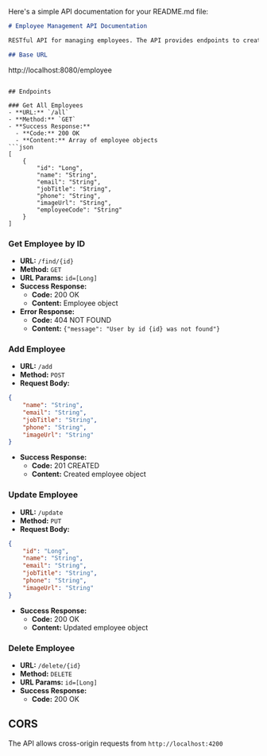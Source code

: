 Here's a simple API documentation for your README.md file:

```markdown
# Employee Management API Documentation

RESTful API for managing employees. The API provides endpoints to create, read, update, and delete employee records.

## Base URL
```
http://localhost:8080/employee
```

## Endpoints

### Get All Employees
- **URL:** `/all`
- **Method:** `GET`
- **Success Response:**
  - **Code:** 200 OK
  - **Content:** Array of employee objects
```json
[
    {
        "id": "Long",
        "name": "String",
        "email": "String",
        "jobTitle": "String",
        "phone": "String",
        "imageUrl": "String",
        "employeeCode": "String"
    }
]
```

### Get Employee by ID
- **URL:** `/find/{id}`
- **Method:** `GET`
- **URL Params:** `id=[Long]`
- **Success Response:**
    - **Code:** 200 OK
    - **Content:** Employee object
- **Error Response:**
    - **Code:** 404 NOT FOUND
    - **Content:** `{"message": "User by id {id} was not found"}`

### Add Employee
- **URL:** `/add`
- **Method:** `POST`
- **Request Body:**
```json
{
    "name": "String",
    "email": "String",
    "jobTitle": "String",
    "phone": "String",
    "imageUrl": "String"
}
```
- **Success Response:**
    - **Code:** 201 CREATED
    - **Content:** Created employee object

### Update Employee
- **URL:** `/update`
- **Method:** `PUT`
- **Request Body:**
```json
{
    "id": "Long",
    "name": "String",
    "email": "String",
    "jobTitle": "String",
    "phone": "String",
    "imageUrl": "String"
}
```
- **Success Response:**
    - **Code:** 200 OK
    - **Content:** Updated employee object

### Delete Employee
- **URL:** `/delete/{id}`
- **Method:** `DELETE`
- **URL Params:** `id=[Long]`
- **Success Response:**
    - **Code:** 200 OK

## CORS
The API allows cross-origin requests from `http://localhost:4200`
```